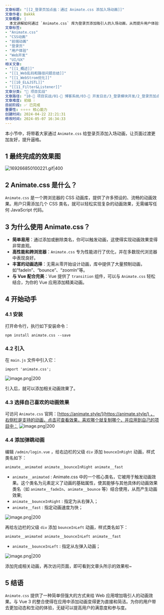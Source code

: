 ```yaml
---
文章标题: "[[2_登录页加点盐：通过 Animate.css 添加入场动画]]" 
文章作者: Dakkk
文章概要: |
  本文讲解如何通过 `Animate.css` 库为登录页添加吸引人的入场动画，从而提升用户体验和页面视觉效果。文章详细介绍了 `Animate.css` 的优势，并提供了安装、引入及通过简单添加 CSS 类名实现多种预设动画效果的实用指南。
文章标签:
- "Animate.css"
- "CSS动画"
- "前端动画"
- "登录页"
- "用户体验"
- "Web开发"
- "UI/UX"
相关文章:
- "[[1_概述]]"
- "[[1_Web乱码和路径问题总结]]"
- "[[1_WebStrom优化]]"
- "[[10_EL&JSTL]]"
- "[[11_Filter&Listener]]"
文章分类: "🚀 项目实战"
文章路径: "10-🚀 项目实战/01-📝 博客系统/03-📝 开发日志/3_登录模块开发/2_登录页加点盐：通过 Animate.css 添加入场动画.md"
文章难度: 初级 💧
目前阶段: ✅ 已完成
重要性: ⭐⭐⭐⭐ 核心能力
创建时间: 2024-04-22 22:21:31
修改时间: 2024-05-07 16:34:33
---
```


本小节中，将带着大家通过 `Animate.css` 给登录页添加入场动画，让页面过渡更加友好，提升逼格。

## 1 最终完成的效果图

![169266850100221.gif|400](https://my-obsidian-image.oss-cn-guangzhou.aliyuncs.com/2024/04/4ba9a3e625eca5163a9084e854db77cf.gif)

## 2 Animate.css 是什么？

`Animate.css` 是一个跨浏览器的 CSS 动画库，提供了许多预设的、流畅的动画效果。用户只需添加几个 CSS 类名，就可以轻松实现复杂的动画效果，无需编写任何 JavaScript 代码。

## 3 为什么使用 Animate.css？

- **简单易用**：通过添加或删除类名，你可以触发动画，这使得实现动画效果变得非常直观。
- **高性能和跨浏览器**：`Animate.css` 专为性能进行了优化，并在多数现代浏览器中表现良好。
- **丰富的动画选择**：无需从零开始设计动画，库中提供了大量预制动画，如“fadeIn”、“bounce”、“zoomIn”等。
- **与 Vue 配合完美**：Vue 提供了 `transition` 组件，可以与 `Animate.css` 轻松结合，为你的 Vue 应用添加精美动画。

## 4 开始动手

### 4.1 安装

打开命令行，执行如下安装命令：
```
npm install animate.css --save
```

### 4.2 引入

在 `main.js` 文件中引入它：
```
import 'animate.css';
```

![image.png|200](https://my-obsidian-image.oss-cn-guangzhou.aliyuncs.com/2024/04/9d5a2f4ed89fa7c5e5ebe0ce0586a078.png)

引入后，就可以添加相关动画效果了。

### 4.3 选择自己喜欢的动画效果

可访问 `Animate.css` 官网：[https://animate.style/](https://animate.style/) ，右侧栏是支持的动画，点击可查看效果，喜欢哪个就复制哪个，并应用到自己的项目中：
![image.png|200](https://my-obsidian-image.oss-cn-guangzhou.aliyuncs.com/2024/04/0667699f2d40a3f0836322b1a99a9683.png)

### 4.4 添加弹跳动画

编辑 `/admin/login.vue` ，给右边栏的父级 `div` 添加 `bounceInRight` 动画，样式类名如下：

```
animate__animated animate__bounceInRight animate__fast
```

- `animate__animated` : Animate.css 中的一个核心类名，它被用于触发动画效果。这个类名为元素定义了动画的基础属性，使其能够与其他具体的动画效果类名（如 `animate__fadeIn`、`animate__bounce` 等）结合使用，从而产生动画效果;
- `animate__bounceInRight` : 指定为从右弹入；
- `animate__fast` : 指定动画速度为快；

![image.png|200](https://my-obsidian-image.oss-cn-guangzhou.aliyuncs.com/2024/04/8151bd828236f3f5364a81190740eb26.png)

再给左边栏的父级 `div` 添加 `bounceInLeft` 动画，样式类名如下：

```
animate__animated animate__bounceInLeft animate__fast
```
- `animate__bounceInLeft` : 指定从左弹入动画；

![image.png|200](https://my-obsidian-image.oss-cn-guangzhou.aliyuncs.com/2024/04/feaeb45d1763a570f52f9991ee15c2da.png)


添加完成相关动画，再次访问页面，即可看到文章头所示的效果啦~

## 5 结语

`Animate.css` 提供了一种简单但强大的方式来给 Web 应用增加吸引人的动画效果。与 Vue 3 的整合使得在应用中添加动画变得更为直接和简洁。为你的用户带去更加动态和生动的体验，无疑可以提高用户的满意度和参与度。

